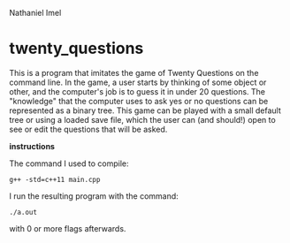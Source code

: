 Nathaniel Imel

# twenty_questions

This is a program that imitates the game of Twenty Questions on the command line. In the game, a user starts by thinking of some object or other, and the computer's job is to guess it in under 20 questions. The "knowledge" that the computer uses to ask yes or no questions can be represented as a binary tree. This game can be played with a small default tree or using a loaded save file, which the user can (and should!) open to see or edit the questions that will be asked.

**instructions**

The command I used to compile:

    g++ -std=c++11 main.cpp

I run the resulting program with the command:

    ./a.out

with 0 or more flags afterwards.
